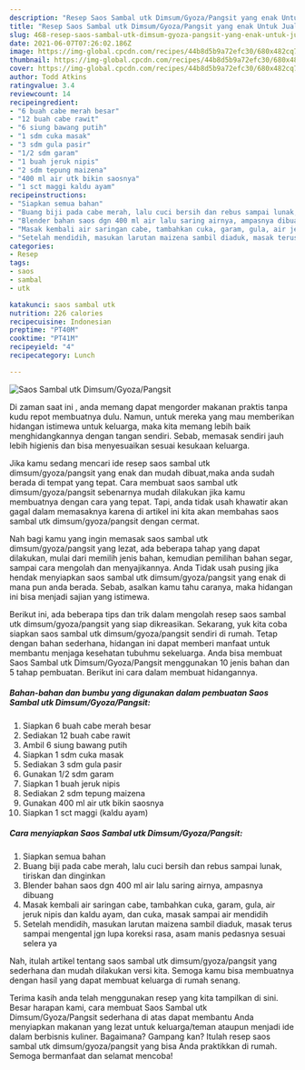 ```yaml
---
description: "Resep Saos Sambal utk Dimsum/Gyoza/Pangsit yang enak Untuk Jualan"
title: "Resep Saos Sambal utk Dimsum/Gyoza/Pangsit yang enak Untuk Jualan"
slug: 468-resep-saos-sambal-utk-dimsum-gyoza-pangsit-yang-enak-untuk-jualan
date: 2021-06-07T07:26:02.186Z
image: https://img-global.cpcdn.com/recipes/44b8d5b9a72efc30/680x482cq70/saos-sambal-utk-dimsumgyozapangsit-foto-resep-utama.jpg
thumbnail: https://img-global.cpcdn.com/recipes/44b8d5b9a72efc30/680x482cq70/saos-sambal-utk-dimsumgyozapangsit-foto-resep-utama.jpg
cover: https://img-global.cpcdn.com/recipes/44b8d5b9a72efc30/680x482cq70/saos-sambal-utk-dimsumgyozapangsit-foto-resep-utama.jpg
author: Todd Atkins
ratingvalue: 3.4
reviewcount: 14
recipeingredient:
- "6 buah cabe merah besar"
- "12 buah cabe rawit"
- "6 siung bawang putih"
- "1 sdm cuka masak"
- "3 sdm gula pasir"
- "1/2 sdm garam"
- "1 buah jeruk nipis"
- "2 sdm tepung maizena"
- "400 ml air utk bikin saosnya"
- "1 sct maggi kaldu ayam"
recipeinstructions:
- "Siapkan semua bahan"
- "Buang biji pada cabe merah, lalu cuci bersih dan rebus sampai lunak, tiriskan dan dinginkan"
- "Blender bahan saos dgn 400 ml air lalu saring airnya, ampasnya dibuang"
- "Masak kembali air saringan cabe, tambahkan cuka, garam, gula, air jeruk nipis dan kaldu ayam, dan cuka, masak sampai air mendidih"
- "Setelah mendidih, masukan larutan maizena sambil diaduk, masak terus sampai mengental jgn lupa koreksi rasa, asam manis pedasnya sesuai selera ya"
categories:
- Resep
tags:
- saos
- sambal
- utk

katakunci: saos sambal utk 
nutrition: 226 calories
recipecuisine: Indonesian
preptime: "PT40M"
cooktime: "PT41M"
recipeyield: "4"
recipecategory: Lunch

---
```



![Saos Sambal utk Dimsum/Gyoza/Pangsit](https://img-global.cpcdn.com/recipes/44b8d5b9a72efc30/680x482cq70/saos-sambal-utk-dimsumgyozapangsit-foto-resep-utama.jpg)

Di zaman  saat ini , anda memang dapat mengorder makanan praktis tanpa kudu repot membuatnya dulu. Namun, untuk mereka yang mau memberikan hidangan istimewa untuk keluarga, maka kita memang lebih baik menghidangkannya dengan tangan sendiri. Sebab, memasak sendiri jauh lebih higienis dan bisa menyesuaikan sesuai kesukaan keluarga.

Jika kamu sedang mencari ide resep saos sambal utk dimsum/gyoza/pangsit yang enak dan mudah dibuat,maka anda sudah berada di tempat yang tepat. Cara membuat saos sambal utk dimsum/gyoza/pangsit  sebenarnya mudah dilakukan jika kamu membuatnya dengan cara yang tepat. Tapi, anda tidak usah khawatir akan gagal dalam memasaknya 
karena di artikel ini kita akan membahas saos sambal utk dimsum/gyoza/pangsit dengan cermat.  



Nah bagi kamu yang ingin memasak saos sambal utk dimsum/gyoza/pangsit yang lezat, ada beberapa tahap yang dapat dilakukan, mulai dari memilih jenis bahan, kemudian pemilihan bahan segar, sampai cara mengolah dan menyajikannya. Anda Tidak usah pusing jika hendak menyiapkan saos sambal utk dimsum/gyoza/pangsit yang enak di mana pun anda berada. Sebab, asalkan kamu  tahu caranya, maka hidangan ini bisa menjadi sajian yang istimewa.

Berikut ini, ada beberapa tips dan trik dalam mengolah resep saos sambal utk dimsum/gyoza/pangsit yang siap dikreasikan. Sekarang, yuk kita coba siapkan saos sambal utk dimsum/gyoza/pangsit sendiri di rumah. Tetap dengan bahan sederhana, hidangan ini dapat memberi manfaat untuk membantu menjaga kesehatan tubuhmu sekeluarga. Anda bisa membuat Saos Sambal utk Dimsum/Gyoza/Pangsit menggunakan 10 jenis bahan dan 5 tahap pembuatan. Berikut ini cara dalam membuat hidangannya.

<!--inarticleads1-->

##### Bahan-bahan dan bumbu yang digunakan dalam pembuatan Saos Sambal utk Dimsum/Gyoza/Pangsit:

1. Siapkan 6 buah cabe merah besar
1. Sediakan 12 buah cabe rawit
1. Ambil 6 siung bawang putih
1. Siapkan 1 sdm cuka masak
1. Sediakan 3 sdm gula pasir
1. Gunakan 1/2 sdm garam
1. Siapkan 1 buah jeruk nipis
1. Sediakan 2 sdm tepung maizena
1. Gunakan 400 ml air utk bikin saosnya
1. Siapkan 1 sct maggi (kaldu ayam)




<!--inarticleads2-->

##### Cara menyiapkan Saos Sambal utk Dimsum/Gyoza/Pangsit:

1. Siapkan semua bahan
1. Buang biji pada cabe merah, lalu cuci bersih dan rebus sampai lunak, tiriskan dan dinginkan
1. Blender bahan saos dgn 400 ml air lalu saring airnya, ampasnya dibuang
1. Masak kembali air saringan cabe, tambahkan cuka, garam, gula, air jeruk nipis dan kaldu ayam, dan cuka, masak sampai air mendidih
1. Setelah mendidih, masukan larutan maizena sambil diaduk, masak terus sampai mengental jgn lupa koreksi rasa, asam manis pedasnya sesuai selera ya




Nah, itulah artikel tentang  saos sambal utk dimsum/gyoza/pangsit  yang sederhana dan mudah dilakukan versi kita. Semoga kamu bisa membuatnya dengan hasil yang dapat membuat keluarga di rumah senang. 

Terima kasih anda telah menggunakan resep yang kita tampilkan di sini. Besar harapan kami, cara membuat  Saos Sambal utk Dimsum/Gyoza/Pangsit sederhana di atas dapat membantu Anda menyiapkan makanan yang lezat untuk keluarga/teman ataupun menjadi ide dalam berbisnis kuliner. Bagaimana? Gampang kan? Itulah resep saos sambal utk dimsum/gyoza/pangsit yang bisa Anda praktikkan di rumah. Semoga bermanfaat dan selamat mencoba!


